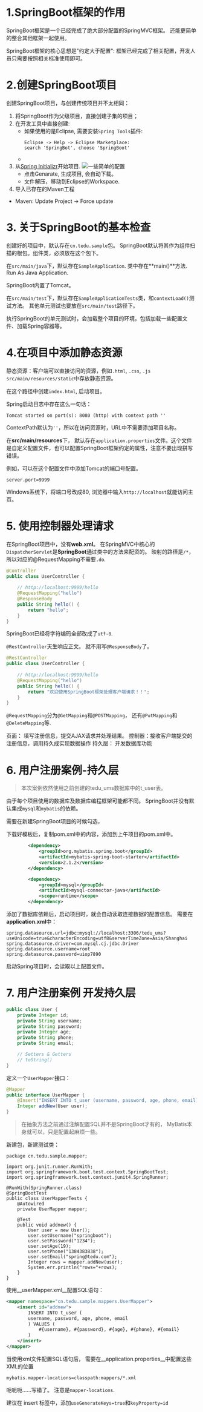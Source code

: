 # 1.SpringBoot框架的作用
SpringBoot框架是一个已经完成了绝大部分配置的SpringMVC框架。
还能更简单的整合其他框架一起使用。

SpringBoot框架的核心思想是"约定大于配置":
框架已经完成了相关配置，开发人员只需要按照相关标准使用即可。


# 2.创建SpringBoot项目
创建SpringBoot项目，与创建传统项目并不太相同：
1. 将SpringBoot作为父级项目，直接创建子集的项目；
2. 在开发工具中直接创建:
    - 如果使用的是Eclipse, 需要安装`Spring Tools`插件:
        ```
        Eclipse -> Help -> Eclipse Marketplace:
        search 'SpringBot', choose 'SpringBoot'
        ```
    - 
3. 从[Spring Initializr](https://start.spring.io/)开始项目.
    ![一些简单的配置](Spring-initialzr.png)
    - 点击Genarate, 生成项目, 会自动下载。
    - 文件解压，移动到Eclipse的Workspace.
4. 导入已存在的Maven工程
- Maven: Update Project -> Force update

# 3. 关于SpringBoot的基本检查
创建好的项目中，默认存在`cn.tedu.sample`包。
SpringBoot默认将其作为组件扫描的根包。组件类，必须放在这个包下。

在`src/main/java`下，默认存在`SampleApplication`. 类中存在**main()**方法. Run As Java Application.

SpringBoot内置了Tomcat。


在`src/main/test`下，默认存在`SampleApplicationTests`类，和`contextLoad()`测试方法。 其他单元测试也要放在`src/main/test`路径下。

执行SpringBoot的单元测试时，会加载整个项目的环境，包括加载一些配置文件、加载Spring容器等。

# 4.在项目中添加静态资源
静态资源：客户端可以直接访问的资源，例如`.html`, `.css`, `.js`
`src/main/resources/static`中存放静态资源。

在这个路径中创建`index.html`, 启动项目。

Spring启动日志中存在这么一句话：
```
Tomcat started on port(s): 8080 (http) with context path ''
```
ContextPath默认为`''`，所以在访问资源时，URL中不需要添加项目名称。

在**src/main/resources**下， 默认存在`application.properties`文件。这个文件是自定义配置文件，也可以配置SpringBoot框架约定的属性，注意不要出现拼写错误。

例如，可以在这个配置文件中添加Tomcat的端口号配置。

```
server.port=9999
```

Windows系统下，将端口号改成80, 浏览器中输入`http://localhost`就能访问主页。


# 5. 使用控制器处理请求

在SpringBoot项目中，没有**web.xml**。 在SpringMVC中核心的`DispatcherServlet`是**SpringBoot**通过类中的方法来配资的。 映射的路径是`/*`， 所以对应的@RequestMapping不需要`.do`.
```java
@Controller
public class UserController {
    
    // http://localhost:9999/hello
    @RequestMapping("hello")
    @ResponseBody
    public String hello() {
        return "hello";
    }
}

```


SpringBoot已经将字符编码全部改成了`utf-8`.


`@RestController`天生响应正文。 就不用写`@ResponseBody`了。
```java
@RestController
public class UserController {
    
    // http://localhost:9999/hello
    @RequestMapping("hello")
    public String hello() {
        return "欢迎使用SpringBoot框架处理客户端请求！！";
    }
}
```

`@RequestMapping`分为`@GetMapping`和`@POSTMapping`， 还有`@PutMapping`和`@DeleteMapping`等.


页面： 填写注册信息，提交AJAX请求并处理结果。
控制器：接收客户端提交的注册信息，调用持久成实现数据操作
持久层： 开发数据库功能

# 6. 用户注册案例-持久层
>本次案例依然使用之前创建的tedu_ums数据库中的t_user表。

由于每个项目使用的数据库及数据库编程框架可能都不同。
SpringBoot并没有默认集成`mysql`和`mybatis`的依赖。

需要在新建SpringBoot项目的时候勾选，

下载好模板后，复制pom.xml中的内容，添加到上午项目的pom.xml中。
```xml
        <dependency>
            <groupId>org.mybatis.spring.boot</groupId>
            <artifactId>mybatis-spring-boot-starter</artifactId>
            <version>2.1.2</version>
        </dependency>

        <dependency>
            <groupId>mysql</groupId>
            <artifactId>mysql-connector-java</artifactId>
            <scope>runtime</scope>
        </dependency>
```
添加了数据库依赖后，启动项目时，就会自动读取连接数据的配置信息。
需要在**application.xml**中：
```
spring.datasource.url=jdbc:mysql://localhost:3306/tedu_ums?useUnicode=true&characterEncoding=utf8&serverTimeZone=Asia/Shanghai
spring.datasource.driver=com.mysql.cj.jdbc.Driver
spring.datasource.username=root
spring.datasource.password=uiop7890
```
启动Spring项目时，会读取以上配置文件。



# 7. 用户注册案例 开发持久层
```java
public class User {
    private Integer id;
    private String username;
    private String password;
    private Integer age;
    private String phone;
    private String email;

    // Setters & Getters
    // toString()
}
```




定义一个`UserMapper`接口：
```java
@Mapper
public interface UserMapper {
    @Insert("INSERT INTO t_user (username, password, age, phone, email) VALUES (#{username}, #{password}, #{age}, #{phone}, #{email})")
    Integer addNew(User user);
}
```
> 在抽象方法之前通过注解配置SQL并不是SpringBoot才有的， MyBatis本身就可以，只是配置起麻烦一些。   



新建包，新建测试类：
```
package cn.tedu.sample.mapper;

import org.junit.runner.RunWith;
import org.springframework.boot.test.context.SpringBootTest;
import org.springframework.test.context.junit4.SpringRunner;

@RunWith(SpringRunner.class)
@SpringBootTest
public class UserMapperTests {
    @Autowired
    private UserMapper mapper;
    
    @Test
    public void addnew() {
        User user = new User();
        user.setUsername("springboot");
        user.setPassword("1234");
        user.setAge(19);
        user.setPhone("1384383838");
        user.setEmail("spring@tedu.com");
        Integer rows = mapper.addNew(user);
        System.err.println("rows="+rows);
    }
}
```

使用__userMapper.xml__配置SQL语句：
```xml
<mapper namespace="cn.tedu.sample.mappers.UserMapper">
    <insert id="addnew">
        INSERT INTO t_user (
        username, password, age, phone, email
        ) VALUES (
            #{username}, #{password}, #{age}, #{phone}, #{email}
        )
    </insert>
</mapper>
```

当使用xml文件配置SQL语句后，
需要在__application.properties__中配置这些XML的位置
```
mybatis.mapper-locations=classpath:mappers/*.xml
```
呃呃呃……写错了。 注意是`mapper-locations`.


建议在 insert 标签中，添加`useGenerateKeys=true`和`keyProperty=id`










